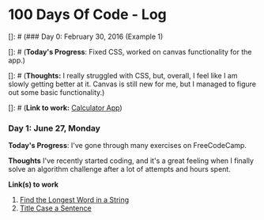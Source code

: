 # 100 Days Of Code - Log

[]: # (### Day 0: February 30, 2016 (Example 1)

[]: # (**Today's Progress**: Fixed CSS, worked on canvas functionality for the app.)

[]: # (**Thoughts:** I really struggled with CSS, but, overall, I feel like I am slowly getting better at it. Canvas is still new for me, but I managed to figure out some basic functionality.)

[]: # (**Link to work:** [Calculator App](http://www.example.com))


### Day 1: June 27, Monday

**Today's Progress**: I've gone through many exercises on FreeCodeCamp.

**Thoughts** I've recently started coding, and it's a great feeling when I finally solve an algorithm challenge after a lot of attempts and hours spent.

**Link(s) to work**
1. [Find the Longest Word in a String](https://www.freecodecamp.com/challenges/find-the-longest-word-in-a-string)
2. [Title Case a Sentence](https://www.freecodecamp.com/challenges/title-case-a-sentence)
